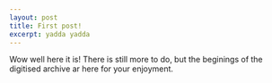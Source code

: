 ```yaml
---
layout: post
title: First post!
excerpt: yadda yadda
---
```


Wow well here it is!  There is still more to do, but the beginings of the digitised archive ar here for your enjoyment.